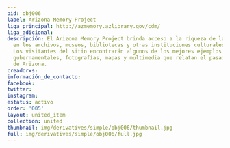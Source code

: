 ```yaml
---
pid: obj006
label: Arizona Memory Project
liga_principal: http://azmemory.azlibrary.gov/cdm/
liga_adicional: 
descripción: El Arizona Memory Project brinda acceso a la riqueza de las fuentes primarias
  en los archivos, museos, bibliotecas y otras instituciones culturales de Arizona.
  Los visitantes del sitio encontrarán algunos de los mejores ejemplos de documentos
  gubernamentales, fotografí­as, mapas y multimedia que relatan el pasado y el presente
  de Arizona.
creadorxs: 
información_de_contacto: 
facebook: 
twitter: 
instagram: 
estatus: activo
order: '005'
layout: united_item
collection: united
thumbnail: img/derivatives/simple/obj006/thumbnail.jpg
full: img/derivatives/simple/obj006/full.jpg
---
```

